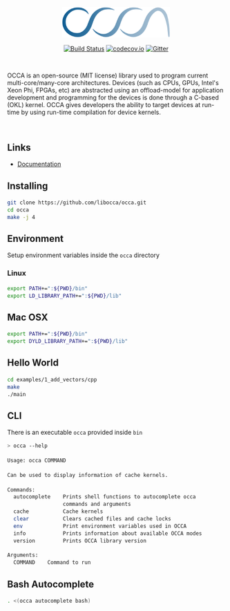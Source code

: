 <p align="center">
  <a href="https://libocca.org">
    <img alt="occa" src="./docs/_images/blue-logo.svg" width=250>
  </a>
</p>

<p align="center">
  <a href="https://travis-ci.org/libocca/occa"><img alt="Build Status" src="https://travis-ci.org/libocca/occa.svg"></a>
  <a href="https://codecov.io/github/libocca/occa"><img alt="codecov.io" src="https://codecov.io/github/libocca/occa/coverage.svg"></a>
  <a href="https://gitter.im/libocca/occa?utm_source=badge&utm_medium=badge&utm_campaign=pr-badge&utm_content=badge"><img alt="Gitter" src="https://badges.gitter.im/libocca/occa.svg"></a>
</p>

&nbsp;

OCCA is an open-source (MIT license) library used to program current multi-core/many-core architectures.
Devices (such as CPUs, GPUs, Intel's Xeon Phi, FPGAs, etc) are abstracted using an offload-model for application development and programming for the devices is done through a C-based (OKL) kernel.
OCCA gives developers the ability to target devices at run-time by using run-time compilation for device kernels.

&nbsp;

## Links

* [Documentation](http://www.libocca.org)

## Installing

```bash
git clone https://github.com/libocca/occa.git
cd occa
make -j 4
```

## Environment

Setup environment variables inside the `occa` directory

### Linux

```bash
export PATH+=":${PWD}/bin"
export LD_LIBRARY_PATH+=":${PWD}/lib"
```

## Mac OSX

```bash
export PATH+=":${PWD}/bin"
export DYLD_LIBRARY_PATH+=":${PWD}/lib"
```

## Hello World

```bash
cd examples/1_add_vectors/cpp
make
./main
```

## CLI

There is an executable `occa` provided inside `bin`

```bash
> occa --help

Usage: occa COMMAND

Can be used to display information of cache kernels.

Commands:
  autocomplete    Prints shell functions to autocomplete occa
                  commands and arguments
  cache           Cache kernels
  clear           Clears cached files and cache locks
  env             Print environment variables used in OCCA
  info            Prints information about available OCCA modes
  version         Prints OCCA library version

Arguments:
  COMMAND    Command to run
```

## Bash Autocomplete

```bash
. <(occa autocomplete bash)
```
